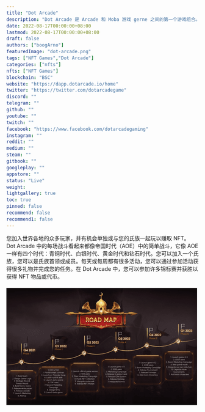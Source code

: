 ```yaml
---
title: "Dot Arcade"
description: "Dot Arcade 是 Arcade 和 Moba 游戏 gerne 之间的第一个游戏组合。"
date: 2022-08-17T00:00:00+08:00
lastmod: 2022-08-17T00:00:00+08:00
draft: false
authors: ["boogArno"]
featuredImage: "dot-arcade.png"
tags: ["NFT Games","Dot Arcade"]
categories: ["nfts"]
nfts: ["NFT Games"]
blockchain: "BSC"
website: "https://dapp.dotarcade.io/home"
twitter: "https://twitter.com/dotarcadegame"
discord: ""
telegram: ""
github: ""
youtube: ""
twitch: ""
facebook: "https://www.facebook.com/dotarcadegaming"
instagram: ""
reddit: ""
medium: ""
steam: ""
gitbook: ""
googleplay: ""
appstore: ""
status: "Live"
weight: 
lightgallery: true
toc: true
pinned: false
recommend: false
recommend1: false
---
```

您加入世界各地的众多玩家，并有机会单独或与您的氏族一起玩以赚取 NFT。 Dot Arcade 中的每场战斗看起来都像帝国时代（AOE）中的简单战斗，它像 AOE 一样有四个时代：青铜时代、白银时代、黄金时代和钻石时代。您可以加入一个氏族，您可以是氏族首领或成员。每天或每周都有很多活动，您可以通过参加活动获得很多礼物并完成您的任务。在 Dot Arcade 中，您可以参加许多锦标赛并获胜以获得 NFT 物品或代币。

![dotarcade-dapp-games-bsc-image1-500x315_98a57d2ffa184344bd736945e87b4c4c](dotarcade-dapp-games-bsc-image1-500x315_98a57d2ffa184344bd736945e87b4c4c.png)